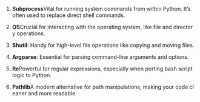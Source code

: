 
1. **Subprocess**Vital for running system commands from within Python. It’s often used to replace direct shell commands.
    
2. **OS**Crucial for interacting with the operating system, like file and directory operations.
    
3. **Shutil**: Handy for high-level file operations like copying and moving files.
    
4. **Argparse**: Essential for parsing command-line arguments and options.
    
5. **Re**Powerful for regular expressions, especially when porting bash script logic to Python.
    
6. **Pathlib**A modern alternative for path manipulations, making your code cleaner and more readable.
